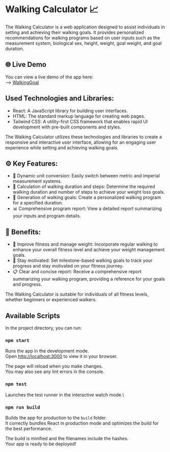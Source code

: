 <h1>Walking Calculator 📈</h1>
 
<p>
  The Walking Calculator is a web application designed to assist individuals in setting and achieving their walking goals.
  It provides personalized recommendations for walking programs based on user inputs such as the measurement system,
  biological sex, height, weight, goal weight, and goal duration.
</p>

## 🌐 Live Demo

You can view a live demo of the app here:<br/>
--> <a href="https://pavlinbg.github.io/WalkingGoal">WalkingGoal</a><br/>


<h2>Used Technologies and Libraries:</h2>
<ul>
  <li>React: A JavaScript library for building user interfaces.</li>
  <li>HTML: The standard markup language for creating web pages.</li>
   <li>Tailwind CSS: A utility-first CSS framework that enables rapid UI development with pre-built components and styles.</li>
</ul>

<p>
  The Walking Calculator utilizes these technologies and libraries to create a responsive and interactive user interface,
  allowing for an engaging user experience while setting and achieving walking goals.
</p>

<h2>⚙️ Key Features:</h2>
<ul>
  <li>🔄 Dynamic unit conversion: Easily switch between metric and imperial measurement systems.</li>
  <li>📝 Calculation of walking duration and steps: Determine the required walking duration and number of steps to achieve your weight loss goals.</li>
  <li>📅 Generation of walking goals: Create a personalized walking program for a specified duration.</li>
  <li>📊 Comprehensive program report: View a detailed report summarizing your inputs and program details.</li>
</ul>

<h2>🌟 Benefits:</h2>
<ul>
  <li>💪 Improve fitness and manage weight: Incorporate regular walking to enhance your overall fitness level and achieve your weight management goals.</li>
  <li>📅 Stay motivated: Set milestone-based walking goals to track your progress and stay motivated on your fitness journey.</li>
  <li>📋 Clear and concise report: Receive a comprehensive report summarizing your walking program, providing a reference for your goals and progress.</li>
</ul>

<p>
  The Walking Calculator is suitable for individuals of all fitness levels, whether beginners or experienced walkers.
</p>








 



## Available Scripts

In the project directory, you can run:

### `npm start`

Runs the app in the development mode.\
Open [http://localhost:3000](http://localhost:3000) to view it in your browser.

The page will reload when you make changes.\
You may also see any lint errors in the console.

### `npm test`

Launches the test runner in the interactive watch mode.\
 
### `npm run build`

Builds the app for production to the `build` folder.\
It correctly bundles React in production mode and optimizes the build for the best performance.

The build is minified and the filenames include the hashes.\
Your app is ready to be deployed!

  
